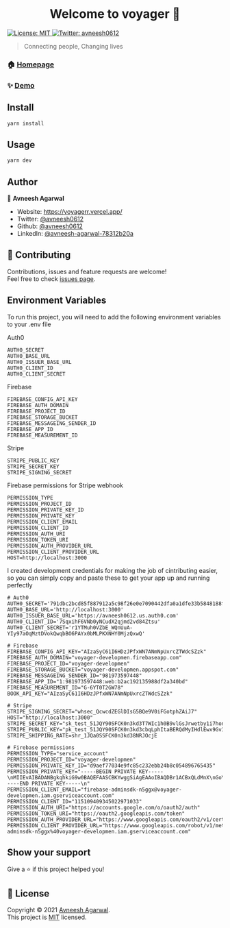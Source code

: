 <h1 align="center">Welcome to voyager 👋</h1>
<p>
  <a href="https://github.com/avneesh0612/voyager/blob/main/LICENSE" target="_blank">
    <img alt="License: MIT" src="https://img.shields.io/badge/License-MIT-yellow.svg" />
  </a>
  <a href="https://twitter.com/avneesh0612" target="_blank">
    <img alt="Twitter: avneesh0612" src="https://img.shields.io/twitter/follow/avneesh0612.svg?style=social" />
  </a>
</p>

> Connecting people, Changing lives

### 🏠 [Homepage](https://voyagerr.vercel.app/)

### ✨ [Demo](https://voyagerr.vercel.app/)

## Install

```sh
yarn install
```

## Usage

```sh
yarn dev
```

## Author

👤 **Avneesh Agarwal**

- Website: https://voyagerr.vercel.app/
- Twitter: [@avneesh0612](https://twitter.com/avneesh0612)
- Github: [@avneesh0612](https://github.com/avneesh0612)
- LinkedIn: [@avneesh-agarwal-78312b20a](https://linkedin.com/in/avneesh-agarwal-78312b20a)

## 🤝 Contributing

Contributions, issues and feature requests are welcome!<br />Feel free to check [issues page](https://github.com/avneesh0612/voyager/issues).

## Environment Variables

To run this project, you will need to add the following environment variables to your .env file

Auth0

```
AUTH0_SECRET
AUTH0_BASE_URL
AUTH0_ISSUER_BASE_URL
AUTH0_CLIENT_ID
AUTH0_CLIENT_SECRET
```

Firebase

```
FIREBASE_CONFIG_API_KEY
FIREBASE_AUTH_DOMAIN
FIREBASE_PROJECT_ID
FIREBASE_STORAGE_BUCKET
FIREBASE_MESSAGEING_SENDER_ID
FIREBASE_APP_ID
FIREBASE_MEASUREMENT_ID
```

Stripe

```
STRIPE_PUBLIC_KEY
STRIPE_SECRET_KEY
STRIPE_SIGNING_SECRET
```

Firebase permissions for Stripe webhook

```
PERMISSION_TYPE
PERMISSION_PROJECT_ID
PERMISSION_PRIVATE_KEY_ID
PERMISSION_PRIVATE_KEY
PERMISSION_CLIENT_EMAIL
PERMISSION_CLIENT_ID
PERMISSION_AUTH_URI
PERMISSION_TOKEN_URI
PERMISSION_AUTH_PROVIDER_URL
PERMISSION_CLIENT_PROVIDER_URL
HOST=http://localhost:3000
```

I created development credentials for making the job of cintributing easier, so you can simply copy and paste these to get your app up and running perfectly
```
# Auth0
AUTH0_SECRET='791dbc2bcd85f887912a5c98f26e0e7090442dfa0a1dfe33b5848188fa3839b4'
AUTH0_BASE_URL='http://localhost:3000'
AUTH0_ISSUER_BASE_URL='https://avneesh0612.us.auth0.com'
AUTH0_CLIENT_ID='7SqxihF6VNb0yNCudX2qjmd2vd84Ztsu'
AUTH0_CLIENT_SECRET='r1YTMuh0VZbE_WQnUuA-YIy97aOqMztDVokQwqbBO6PAYx0bMLPKXNHY0MjzQxwQ'

# Firebase
FIREBASE_CONFIG_API_KEY="AIzaSyC61I6HDzJPfxWN7ANmNpUxrcZTWdcSZzk"
FIREBASE_AUTH_DOMAIN="voyager-developmen.firebaseapp.com"
FIREBASE_PROJECT_ID="voyager-developmen"
FIREBASE_STORAGE_BUCKET="voyager-developmen.appspot.com"
FIREBASE_MESSAGEING_SENDER_ID="981973597448"
FIREBASE_APP_ID="1:981973597448:web:b2ac192135988df2a340bd"
FIREBASE_MEASUREMENT_ID="G-6YT0T2GW78"
BOOK_API_KEY="AIzaSyC61I6HDzJPfxWN7ANmNpUxrcZTWdcSZzk"

# Stripe
STRIPE_SIGNING_SECRET="whsec_QcwcdZEGlDIsG5BQe9V0iFGotphZAiJ7"
HOST="http://localhost:3000"
STRIPE_SECRET_KEY="sk_test_51JQY90SFCK0n3kd3T7WIc1h0B9vlGsJrwetby1i7hongwgGufUsz8IioqTPMHxix5BZ4uYmfwrCcWKZJAXXPAsh600qPCQO6KJ"
STRIPE_PUBLIC_KEY="pk_test_51JQY90SFCK0n3kd3cbqLphItaBERQdMyIHdlEwx9Gv11laqkYB51T54nPAaf7wsqVLCAG52f5Qc5Yo3JiCewMTvm00yvevpMcs"
STRIPE_SHIPPING_RATE=shr_1JQa0SSFCK0n3kd38NRJOcjE

# Firebase permissions
PERMISSION_TYPE="service_account"
PERMISSION_PROJECT_ID="voyager-developmen"
PERMISSION_PRIVATE_KEY_ID="d9aef77034e9fc85c232ebb24b8c054896765435"
PERMISSION_PRIVATE_KEY="-----BEGIN PRIVATE KEY-----\nMIIEvAIBADANBgkqhkiG9w0BAQEFAASCBKYwggSiAgEAAoIBAQDBr1ACBxQLdMnX\nGoY6lxbUKgh4hdJDvVKtrRU8dCLqmLAqIv6hczllwrIfLIFyhOvRoIz9GlI6nUzJ\noCaQFkirVn6FTNvYP4N0HMOXiYLUNQtE1A79uDqdgD/EDTKP9h/zVLKN47Jhd6vF\nYaqcyAR6VdjZNfG4rxXVdkJ+K8oznqlhntmmXDHWyv0nvrV1Kke+vMDVbthrAw02\nko8+ZDU5sWZ4CV/Xilg24eu+txow3zGh8WKXSbaf2bMJ7jjecgd8Cmev4dpC0OJc\nO4xVPh+/vjXUx1ZeVrK8/g6mRWxEoFGXaXwtQrh9uaYtnJcDFKa87OoTTlN5JmLc\n7Yn6VK0fAgMBAAECggEAX0Ol5CFsJAhhAIp8zBOleFxmRzV3Crdzk5YG1HHA/Md2\nGnuU538/k4Q0TS38S4ICZVyFDDamjErzSlaZsRQs0Q1ddJ4tocr3kqRVNdM+hLbE\nYKm25+d1+SLr+jeNj458/5fArRZ6FgOg+pgDrVKaFTvlSU0FpBOF9zTQFrPeJA3C\nVfwMzhSSjVIzvhiW9gldiBtFwTu9flvMDG1gHBFjkYhvcY72+L1ndMkuOlcxYmjP\n/CxnDHNOulzPHqRuEBT0o4sxFrCrxO2oe5lbRr+nVIq8xlpi5SGMRHiqV9JBJMiD\n+m4yWbgxZKgReMFBX2DhnfKmM5xoCeiXGwBKyKgD5QKBgQDlrBwkrG12RyhsSABr\ngTnCRuqHJyw0wfjiEtPIIe30BhyqJLowVzpVz77/mCq403OonxrNKNgmjRKw9Djw\nl+2JCuL8oQ5bS+hiM+gVVKwHyA5QMleZq8TZEbj828MJv1cmobFzfCxc8WuWL7ln\ncg4+gTA16xJiIvBTiG6BUGDi4wKBgQDX4yAOOKRZRCh43RJ9ysAx6JqxgKmZVtLq\nBui98VyeEtMzuv+KfB7I19lu0iK1es2b/fqN6WVPpu5vc6SzwnwmOHNrkS9Otpmc\nhw6fUWUbTjVhWutVWMWw8XzevL7SfecTmHHr50QV6mE9q6Dg8hFe8FbqnK4RtoY7\ndTyzn5wVlQKBgHW9VqwiTPdOoVVpT/XMyIxlCIQCu/HL4sgauMEnS7JGk9lRfLWd\ncgVdu9+R5YzcsbUm43l7T9vrhEJ84NfOOvJ/R0AVXKPG9TmqvHZ68roGf/fy5t+b\npA1XvYq7KnBLy+S9DZhTdvaquOnES3rRiKXYWpu5h7IRkTxxe50FVLXbAoGAGOMa\n9+i5sXy0+bHqhsvPujEpXBsL8hxbNhVT0Um4tpRO+qCtAsbqOZcAftEEpU0h1MDD\nmIZ2YmdJB1oae4qJC1Loo1baUEWmka/UFLOqZypt5uo3ROB18b70+SxjBxryf4TM\nZTiE1c3uJdDaO/RL4ljsfCFRw8L52HLca4yTzr0CgYAiBAI4rXhWTsY1fv/zrq5a\nsPGaQ722HcGp83/OUmhFOjFjVnorzwzDSfgWHGlSOChxyn0Lp6IUtEK3Cy/rj3ov\nz5D6oql3gzMSIfnNI66C9MpWCkz5xsR4WvYPhO1Gjq9vU6OcbT0ELFgfTAIqK71l\nfh91yDIYmKbYDr/aL6gXkg==\n-----END PRIVATE KEY-----\n"
PERMISSION_CLIENT_EMAIL="firebase-adminsdk-n5ggx@voyager-developmen.iam.gserviceaccount.com"
PERMISSION_CLIENT_ID="115109409345022971033"
PERMISSION_AUTH_URI="https://accounts.google.com/o/oauth2/auth"
PERMISSION_TOKEN_URI="https://oauth2.googleapis.com/token"
PERMISSION_AUTH_PROVIDER_URL="https://www.googleapis.com/oauth2/v1/certs"
PERMISSION_CLIENT_PROVIDER_URL="https://www.googleapis.com/robot/v1/metadata/x509/firebase-adminsdk-n5ggx%40voyager-developmen.iam.gserviceaccount.com"
```

## Show your support

Give a ⭐️ if this project helped you!

## 📝 License

Copyright © 2021 [Avneesh Agarwal](https://github.com/avneesh0612).<br />
This project is [MIT](https://github.com/avneesh0612/voyager/blob/main/LICENSE) licensed.
